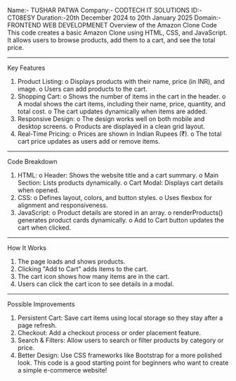 Name:- TUSHAR PATWA Company:- CODTECH IT SOLUTIONS ID:-CT08ESY Duration:-20th December 2024 to 20th January 2025 Domain:- FRONTEND WEB DEVELOPMENET
Overview of the Amazon Clone Code
This code creates a basic Amazon Clone using HTML, CSS, and JavaScript. It allows users to browse products, add them to a cart, and see the total price.
________________________________________
Key Features
1.	Product Listing:
o	Displays products with their name, price (in INR), and image.
o	Users can add products to the cart.
2.	Shopping Cart:
o	Shows the number of items in the cart in the header.
o	A modal shows the cart items, including their name, price, quantity, and total cost.
o	The cart updates dynamically when items are added.
3.	Responsive Design:
o	The design works well on both mobile and desktop screens.
o	Products are displayed in a clean grid layout.
4.	Real-Time Pricing:
o	Prices are shown in Indian Rupees (₹).
o	The total cart price updates as users add or remove items.
________________________________________
Code Breakdown
1.	HTML:
o	Header: Shows the website title and a cart summary.
o	Main Section: Lists products dynamically.
o	Cart Modal: Displays cart details when opened.
2.	CSS:
o	Defines layout, colors, and button styles.
o	Uses flexbox for alignment and responsiveness.
3.	JavaScript:
o	Product details are stored in an array.
o	renderProducts() generates product cards dynamically.
o	Add to Cart button updates the cart when clicked.
________________________________________
How It Works
1.	The page loads and shows products.
2.	Clicking "Add to Cart" adds items to the cart.
3.	The cart icon shows how many items are in the cart.
4.	Users can click the cart icon to see details in a modal.
________________________________________
Possible Improvements
1.	Persistent Cart:
Save cart items using local storage so they stay after a page refresh.
2.	Checkout:
Add a checkout process or order placement feature.
3.	Search & Filters:
Allow users to search or filter products by category or price.
4.	Better Design:
Use CSS frameworks like Bootstrap for a more polished look.
This code is a good starting point for beginners who want to create a simple e-commerce website!

